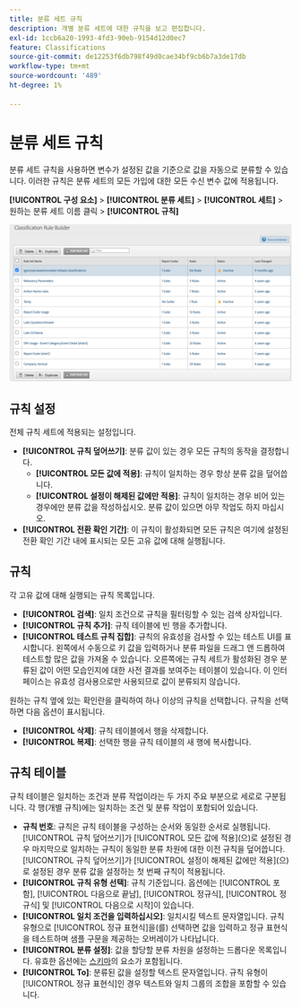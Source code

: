 ```yaml
---
title: 분류 세트 규칙
description: 개별 분류 세트에 대한 규칙을 보고 편집합니다.
exl-id: 1ccb6a20-1993-4fd3-90eb-9154d12d0ec7
feature: Classifications
source-git-commit: de12253f6db798f49d0cae34bf9cb6b7a3de17db
workflow-type: tm+mt
source-wordcount: '489'
ht-degree: 1%

---
```


# 분류 세트 규칙

분류 세트 규칙을 사용하면 변수가 설정된 값을 기준으로 값을 자동으로 분류할 수 있습니다. 이러한 규칙은 분류 세트의 모든 가입에 대한 모든 수신 변수 값에 적용됩니다.

**[!UICONTROL 구성 요소]** > **[!UICONTROL 분류 세트]** > **[!UICONTROL 세트]** > 원하는 분류 세트 이름 클릭 > **[!UICONTROL 규칙]**

![분류 집합 규칙 UI](../../assets/csets-rules.png)

## 규칙 설정

전체 규칙 세트에 적용되는 설정입니다.

* **[!UICONTROL 규칙 덮어쓰기]**: 분류 값이 있는 경우 모든 규칙의 동작을 결정합니다.
   * **[!UICONTROL 모든 값에 적용]**: 규칙이 일치하는 경우 항상 분류 값을 덮어씁니다.
   * **[!UICONTROL 설정이 해제된 값에만 적용]**: 규칙이 일치하는 경우 비어 있는 경우에만 분류 값을 작성하십시오. 분류 값이 있으면 아무 작업도 하지 마십시오.
* **[!UICONTROL 전환 확인 기간]**: 이 규칙이 활성화되면 모든 규칙은 여기에 설정된 전환 확인 기간 내에 표시되는 모든 고유 값에 대해 실행됩니다.

## 규칙

각 고유 값에 대해 실행되는 규칙 목록입니다.

* **[!UICONTROL 검색]**: 일치 조건으로 규칙을 필터링할 수 있는 검색 상자입니다.
* **[!UICONTROL 규칙 추가]**: 규칙 테이블에 빈 행을 추가합니다.
* **[!UICONTROL 테스트 규칙 집합]**: 규칙의 유효성을 검사할 수 있는 테스트 UI를 표시합니다. 왼쪽에서 수동으로 키 값을 입력하거나 분류 파일을 드래그 앤 드롭하여 테스트할 많은 값을 가져올 수 있습니다. 오른쪽에는 규칙 세트가 활성화된 경우 분류된 값이 어떤 모습인지에 대한 사전 결과를 보여주는 테이블이 있습니다. 이 인터페이스는 유효성 검사용으로만 사용되므로 값이 분류되지 않습니다.

원하는 규칙 옆에 있는 확인란을 클릭하여 하나 이상의 규칙을 선택합니다. 규칙을 선택하면 다음 옵션이 표시됩니다.

* **[!UICONTROL 삭제]**: 규칙 테이블에서 행을 삭제합니다.
* **[!UICONTROL 복제]**: 선택한 행을 규칙 테이블의 새 행에 복사합니다.

## 규칙 테이블

규칙 테이블은 일치하는 조건과 분류 작업이라는 두 가지 주요 부분으로 세로로 구분됩니다. 각 행(개별 규칙)에는 일치하는 조건 및 분류 작업이 포함되어 있습니다.

* **규칙 번호**: 규칙은 규칙 테이블을 구성하는 순서와 동일한 순서로 실행됩니다. [!UICONTROL 규칙 덮어쓰기]가 [!UICONTROL 모든 값에 적용]&#x200B;(으)로 설정된 경우 마지막으로 일치하는 규칙이 동일한 분류 차원에 대한 이전 규칙을 덮어씁니다. [!UICONTROL 규칙 덮어쓰기]가 [!UICONTROL 설정이 해제된 값에만 적용]&#x200B;(으)로 설정된 경우 분류 값을 설정하는 첫 번째 규칙이 적용됩니다.
* **[!UICONTROL 규칙 유형 선택]**: 규칙 기준입니다. 옵션에는 [!UICONTROL 포함], [!UICONTROL 다음으로 끝남], [!UICONTROL 정규식], [!UICONTROL 정규식] 및 [!UICONTROL 다음으로 시작]이 있습니다.
* **[!UICONTROL 일치 조건을 입력하십시오]**: 일치시킬 텍스트 문자열입니다. 규칙 유형으로 [!UICONTROL 정규 표현식]을(를) 선택하면 값을 입력하고 정규 표현식을 테스트하며 샘플 구문을 제공하는 오버레이가 나타납니다.
* **[!UICONTROL 분류 설정]**: 값을 할당할 분류 차원을 설정하는 드롭다운 목록입니다. 유효한 옵션에는 [스키마](schema.md)의 요소가 포함됩니다.
* **[!UICONTROL To]**: 분류된 값을 설정할 텍스트 문자열입니다. 규칙 유형이 [!UICONTROL 정규 표현식]인 경우 텍스트와 일치 그룹의 조합을 포함할 수 있습니다.
